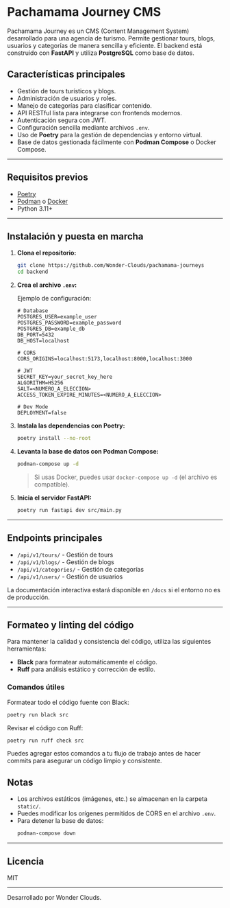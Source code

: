 # Pachamama Journey CMS

Pachamama Journey es un CMS (Content Management System) desarrollado para una agencia de turismo. Permite gestionar tours, blogs, usuarios y categorías de manera sencilla y eficiente. El backend está construido con **FastAPI** y utiliza **PostgreSQL** como base de datos.

## Características principales

- Gestión de tours turísticos y blogs.
- Administración de usuarios y roles.
- Manejo de categorías para clasificar contenido.
- API RESTful lista para integrarse con frontends modernos.
- Autenticación segura con JWT.
- Configuración sencilla mediante archivos `.env`.
- Uso de **Poetry** para la gestión de dependencias y entorno virtual.
- Base de datos gestionada fácilmente con **Podman Compose** o Docker Compose.

---

## Requisitos previos

- [Poetry](https://python-poetry.org/docs/#installation)
- [Podman](https://podman.io/getting-started/installation) o [Docker](https://docs.docker.com/get-docker/)
- Python 3.11+

---

## Instalación y puesta en marcha

1. **Clona el repositorio:**

   ```sh
   git clone https://github.com/Wonder-Clouds/pachamama-journeys
   cd backend
   ```

2. **Crea el archivo `.env`:**

   Ejemplo de configuración:

   ```env
   # Database
   POSTGRES_USER=example_user
   POSTGRES_PASSWORD=example_password
   POSTGRES_DB=example_db
   DB_PORT=5432
   DB_HOST=localhost

   # CORS
   CORS_ORIGINS=localhost:5173,localhost:8000,localhost:3000

   # JWT
   SECRET_KEY=your_secret_key_here
   ALGORITHM=HS256
   SALT=<NUMERO_A_ELECCION>
   ACCESS_TOKEN_EXPIRE_MINUTES=<NUMERO_A_ELECCION>

   # Dev Mode
   DEPLOYMENT=false
   ```

3. **Instala las dependencias con Poetry:**

   ```sh
   poetry install --no-root
   ```

4. **Levanta la base de datos con Podman Compose:**

   ```sh
   podman-compose up -d
   ```
   > Si usas Docker, puedes usar `docker-compose up -d` (el archivo es compatible).

5. **Inicia el servidor FastAPI:**

   ```sh
   poetry run fastapi dev src/main.py
   ```

---

## Endpoints principales

- `/api/v1/tours/` - Gestión de tours
- `/api/v1/blogs/` - Gestión de blogs
- `/api/v1/categories/` - Gestión de categorías
- `/api/v1/users/` - Gestión de usuarios

La documentación interactiva estará disponible en `/docs` si el entorno no es de producción.

---

## Formateo y linting del código

Para mantener la calidad y consistencia del código, utiliza las siguientes herramientas:

- **Black** para formatear automáticamente el código.
- **Ruff** para análisis estático y corrección de estilo.

### Comandos útiles

Formatear todo el código fuente con Black:

```sh
poetry run black src
```

Revisar el código con Ruff:

```sh
poetry run ruff check src
```

Puedes agregar estos comandos a tu flujo de trabajo antes de hacer commits para asegurar un código limpio y consistente.

## Notas

- Los archivos estáticos (imágenes, etc.) se almacenan en la carpeta `static/`.
- Puedes modificar los orígenes permitidos de CORS en el archivo `.env`.
- Para detener la base de datos:  
  ```sh
  podman-compose down
  ```

---

## Licencia

MIT

---

Desarrollado por Wonder Clouds.